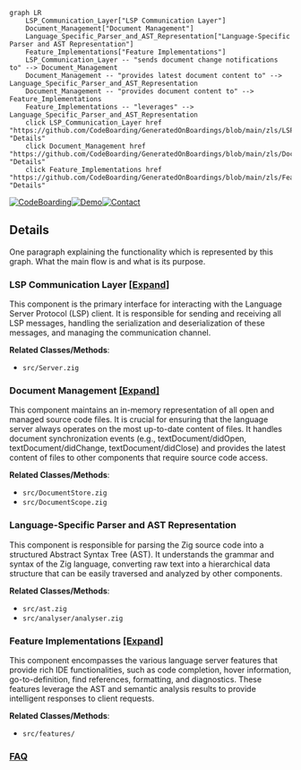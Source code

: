 ```mermaid
graph LR
    LSP_Communication_Layer["LSP Communication Layer"]
    Document_Management["Document Management"]
    Language_Specific_Parser_and_AST_Representation["Language-Specific Parser and AST Representation"]
    Feature_Implementations["Feature Implementations"]
    LSP_Communication_Layer -- "sends document change notifications to" --> Document_Management
    Document_Management -- "provides latest document content to" --> Language_Specific_Parser_and_AST_Representation
    Document_Management -- "provides document content to" --> Feature_Implementations
    Feature_Implementations -- "leverages" --> Language_Specific_Parser_and_AST_Representation
    click LSP_Communication_Layer href "https://github.com/CodeBoarding/GeneratedOnBoardings/blob/main/zls/LSP_Communication_Layer.md" "Details"
    click Document_Management href "https://github.com/CodeBoarding/GeneratedOnBoardings/blob/main/zls/Document_Management.md" "Details"
    click Feature_Implementations href "https://github.com/CodeBoarding/GeneratedOnBoardings/blob/main/zls/Feature_Implementations.md" "Details"
```

[![CodeBoarding](https://img.shields.io/badge/Generated%20by-CodeBoarding-9cf?style=flat-square)](https://github.com/CodeBoarding/GeneratedOnBoardings)[![Demo](https://img.shields.io/badge/Try%20our-Demo-blue?style=flat-square)](https://www.codeboarding.org/demo)[![Contact](https://img.shields.io/badge/Contact%20us%20-%20contact@codeboarding.org-lightgrey?style=flat-square)](mailto:contact@codeboarding.org)

## Details

One paragraph explaining the functionality which is represented by this graph. What the main flow is and what is its purpose.

### LSP Communication Layer [[Expand]](./LSP_Communication_Layer.md)
This component is the primary interface for interacting with the Language Server Protocol (LSP) client. It is responsible for sending and receiving all LSP messages, handling the serialization and deserialization of these messages, and managing the communication channel.


**Related Classes/Methods**:

- `src/Server.zig`


### Document Management [[Expand]](./Document_Management.md)
This component maintains an in-memory representation of all open and managed source code files. It is crucial for ensuring that the language server always operates on the most up-to-date content of files. It handles document synchronization events (e.g., textDocument/didOpen, textDocument/didChange, textDocument/didClose) and provides the latest content of files to other components that require source code access.


**Related Classes/Methods**:

- `src/DocumentStore.zig`
- `src/DocumentScope.zig`


### Language-Specific Parser and AST Representation
This component is responsible for parsing the Zig source code into a structured Abstract Syntax Tree (AST). It understands the grammar and syntax of the Zig language, converting raw text into a hierarchical data structure that can be easily traversed and analyzed by other components.


**Related Classes/Methods**:

- `src/ast.zig`
- `src/analyser/analyser.zig`


### Feature Implementations [[Expand]](./Feature_Implementations.md)
This component encompasses the various language server features that provide rich IDE functionalities, such as code completion, hover information, go-to-definition, find references, formatting, and diagnostics. These features leverage the AST and semantic analysis results to provide intelligent responses to client requests.


**Related Classes/Methods**:

- `src/features/`




### [FAQ](https://github.com/CodeBoarding/GeneratedOnBoardings/tree/main?tab=readme-ov-file#faq)
